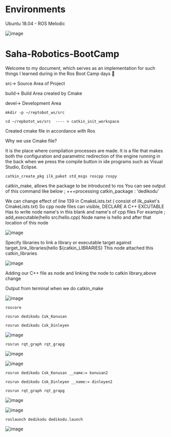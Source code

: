 # Environments
 Ubuntu 18.04 - ROS Melodic
 
![image](https://user-images.githubusercontent.com/63358327/165793266-258bcb0f-0ad8-4b2a-b146-eb2ba040244d.png)
 
 
# Saha-Robotics-BootCamp

Welcome to my document, which serves as an implementation for such things I learned during in the Ros Boot Camp days 🤖

src-> Source Area of Project

build-> Build Area created by Cmake

devel-> Development Area

`mkdir -p ~/reptobot_ws/src`

`cd ~/repbotot_ws/src  ---- > catkin_init_workspace`


Created cmake file in accordance with Ros

Why we use Cmake file?

It is the place where compilation processes are made. 
It is a file that makes both the configuration and parametric redirection 
of the engine running in the back when we press the compile button in 
ide programs such as Visual Studio, Eclipse.

`catkin_create_pkg ilk_paket std_msgs roscpp rospy`

catkin_make, allows the package to be introduced to ros
You can see output of this command like below ;
+++processing catkin_package : 'dedikodu'


We can change effect of line 139 in CmakeLists.txt ( consist of ilk_paket's CmakeLists.txt)
So cpp node files can visible, DECLARE A C++ EXCUTABLE
Has to write node name's in this blank and name's of cpp files
For example ; 
add_executable(hello src/hello.cpp) 
Node name is hello and after that location of this node

![image](https://user-images.githubusercontent.com/63358327/165772579-85464d17-393d-4c92-8c0b-c2d7a9853421.png)


Specify libraries to link a library or executable target against
target_link_libraries(hello ${catkin_LIBRARIES}
This node attached this catkin_libraries 

![image](https://user-images.githubusercontent.com/63358327/165772709-d87d2efb-3cae-4287-93a8-d79aad554319.png)


Adding our C++ file as node and linking the node to catkin library,above change

Output from terminal when we do catkin_make

![image](https://user-images.githubusercontent.com/63358327/165771816-ccac885a-5e2e-428d-92a4-9b01d7781f43.png)


`roscore`

`rosrun dedikodu Cok_Konusan`

`rosrun dedikodu Cok_Dinleyen`

![image](https://user-images.githubusercontent.com/63358327/165776830-ef0b025e-08f4-481e-8bbf-e34066584b64.png)



`rosrun rqt_graph rqt_grapg`

![image](https://user-images.githubusercontent.com/63358327/165776548-c7286001-652c-454a-a63f-1b3355bbd712.png)

![image](https://user-images.githubusercontent.com/63358327/165778407-9ef8e8d3-76a1-4aec-b849-9fc43fe9bcff.png)


`rosrun dedikodu Cok_Konusan __name:= konusan2`

`rosrun dedikodu Cok_Dinleyen __name:= dinleyen2`

`rosrun rqt_graph rqt_grapg`

![image](https://user-images.githubusercontent.com/63358327/165779191-b80a4878-34d7-4309-a109-963459f7c994.png)


![image](https://user-images.githubusercontent.com/63358327/165781978-e2840712-97cc-4265-a44c-24c789caba3b.png)


`roslaunch dedikodu dedikodu.launch`

![image](https://user-images.githubusercontent.com/63358327/165782217-3517218b-fbfb-4c8f-a94e-ef545c490c67.png)

